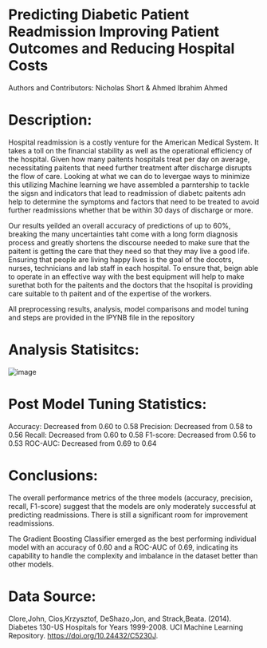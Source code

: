 # Predicting Diabetic Patient Readmission Improving Patient Outcomes and Reducing Hospital Costs 

Authors and Contributors: Nicholas Short & Ahmed Ibrahim Ahmed

# Description: 

Hospital readmission is a costly venture for the American Medical System. It takes a toll on the financial stability as well as the operational efficiency of the hospital. Given how many paitents hospitals treat per day on average, necessitating paitents that need further treatment after discharge disrupts the flow of care.
Looking at what we can do to levergae ways to minimize this utilizing Machine learning we have assembled a parntership to tackle the sigsn and indicators that lead to readmission of diabetc paitents adn help to determine the symptoms and factors that need to be treated to avoid further readmissions whether that be within 30 days of discharge or more.

Our results yeilded an overall accuracy of predictions of up to 60%, breaking the many uncertainties taht come with a long form diagnosis process and greatly shortens the discourse needed to make sure that the paitent is getting the care that they need so that they may live a good life. 
Ensuring that people are living happy lives is the goal of the docotrs, nurses, technicians and lab staff in each hospital. To ensure that, beign able to operate in an effective way with the best equipment will help to make surethat both for the paitents and the doctors that the hsopital is providing care suitable to th paitent and of the expertise of the workers.

All preprocessing results, analysis, model comparisons and model tuning and steps are provided in the IPYNB file in the repository


# Analysis Statisitcs:

![image](https://github.com/nshort2001/AAI-510-Project/assets/142278565/2d6a4de5-a9d4-471e-a896-79c2ffd4c00f)

# Post Model Tuning Statistics:

Accuracy: Decreased from 0.60 to 0.58
Precision: Decreased from 0.58 to 0.56
Recall: Decreased from 0.60 to 0.58
F1-score: Decreased from 0.56 to 0.53
ROC-AUC: Decreased from 0.69 to 0.64

# Conclusions:

The overall performance metrics of the three models (accuracy, precision, recall, F1-score) suggest that the models are only moderately successful at predicting readmissions. There is still a significant room for improvement readmissions.

The Gradient Boosting Classifier emerged as the best performing individual model with an accuracy of 0.60 and a ROC-AUC of 0.69, indicating its capability to handle the complexity and imbalance in the dataset better than other models.

# Data Source: 
Clore,John, Cios,Krzysztof, DeShazo,Jon, and Strack,Beata. (2014). Diabetes 130-US Hospitals for Years 1999-2008. UCI Machine Learning Repository. https://doi.org/10.24432/C5230J.
